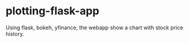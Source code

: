 # plotting-flask-app
Using flask, bokeh, yfinance, the webapp show a chart with stock price history.


